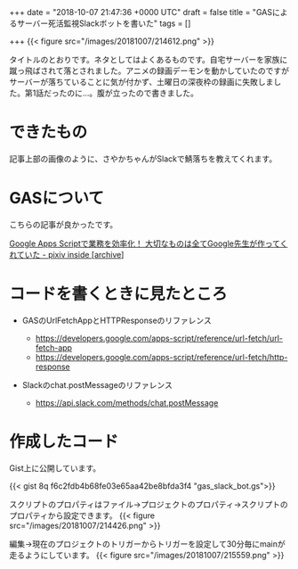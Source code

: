 
+++
date = "2018-10-07 21:47:36 +0000 UTC"
draft = false
title = "GASによるサーバー死活監視Slackボットを書いた"
tags = []

+++
{{< figure src="/images/20181007/214612.png"  >}}

タイトルのとおりです。ネタとしてはよくあるものです。自宅サーバーを家族に蹴っ飛ばされて落とされました。アニメの録画デーモンを動かしていたのですがサーバーが落ちていることに気が付かず、土曜日の深夜枠の録画に失敗しました。第1話だったのに...。腹が立ったので書きました。

<!--more-->

# できたもの

記事上部の画像のように、さやかちゃんがSlackで鯖落ちを教えてくれます。

# GASについて

こちらの記事が良かったです。

[Google Apps Scriptで業務を効率化！ 大切なものは全てGoogle先生が作ってくれていた - pixiv inside [archive]](https://devpixiv.hatenablog.com/entry/2016/12/19/180000)

# コードを書くときに見たところ


- GASのUrlFetchAppとHTTPResponseのリファレンス
    - https://developers.google.com/apps-script/reference/url-fetch/url-fetch-app
    - https://developers.google.com/apps-script/reference/url-fetch/http-response


- Slackのchat.postMessageのリファレンス
    - https://api.slack.com/methods/chat.postMessage


# 作成したコード

Gist上に公開しています。

{{< gist 8q f6c2fdb4b68fe03e65aa42be8bfda3f4 "gas_slack_bot.gs">}}


スクリプトのプロパティはファイル->プロジェクトのプロパティ->スクリプトのプロパティから設定できます。
{{< figure src="/images/20181007/214426.png"  >}}

編集->現在のプロジェクトのトリガーからトリガーを設定して30分毎にmainが走るようにしています。
{{< figure src="/images/20181007/215559.png"  >}}
